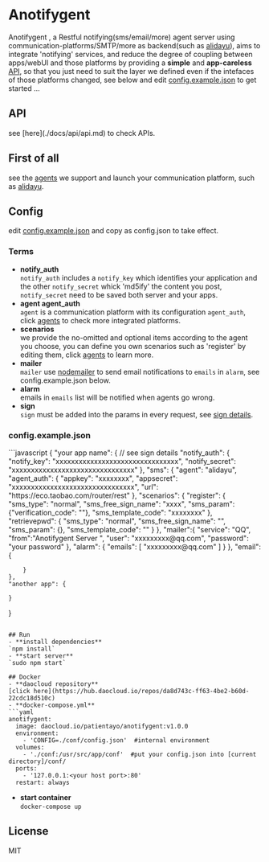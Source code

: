 # Anotifygent
Anotifygent , a Restful notifying(sms/email/more) agent server using communication-platforms/SMTP/more as backend(such as [alidayu](https://www.alidayu.com)), aims to integrate 'notifying' services, and reduce the degree of coupling between apps/webUI and those platforms by providing a **simple** and **app-careless** [API](./docs/api/api.md), so that you just need to suit the layer we defined even if the intefaces of those platforms changed, see below and edit <a href="#config.example.json">config.example.json</a> to get started ...

<h2>API</h2>
see [here](./docs/api/api.md) to check APIs.

## First of all
see the [agents](./docs/config/agents.md) we support and launch your communication platform, such as [alidayu](https://www.alidayu.com).

## Config
edit <a href="#config.example.json">config.example.json</a> and copy as config.json to take effect.  

### Terms
- **notify_auth**  
`notify_auth` includes a `notify_key` which identifies your application and the other `notify_secret` whick 'md5ify' the content you post, `notify_secret` need to be saved both server and your apps.
- **agent agent_auth**  
`agent` is a communication platform with its configuration `agent_auth`, click [agents](./docs/config/agents.md) to check more integrated platforms.
- **scenarios**  
we provide the no-omitted and optional items according to the agent you choose, you can define you own scenarios such as 'register' by editing them, click [agents](./docs/config/agents.md) to learn more.
- **mailer**  
`mailer` use [nodemailer](https://github.com/nodemailer/nodemailer) to send email notifications to `emails` in `alarm`, see config.example.json below.
- **alarm**  
emails in `emails` list will be notified when agents go wrong.
- **sign**  
`sign` must be added into the params in every request, see [sign details](./docs/api/sign.md).

<h3 id = "config.example.json">config.example.json</h3>
```javascript
{
    "your app name": {
        // see sign details
        "notify_auth": {
            "notify_key": "xxxxxxxxxxxxxxxxxxxxxxxxxxxxxxxx",
            "notify_secret": "xxxxxxxxxxxxxxxxxxxxxxxxxxxxxxxx"
        },
        "sms": {
            "agent": "alidayu",
            "agent_auth": {
                "appkey": "xxxxxxxx",
                "appsecret": "xxxxxxxxxxxxxxxxxxxxxxxxxxxxxxxx",
                "url": "https://eco.taobao.com/router/rest"
            },
            "scenarios": {
                "register": {
                    "sms_type": "normal",
                    "sms_free_sign_name": "xxxx",
                    "sms_param": {"verification_code": ""},
                    "sms_template_code": "xxxxxxxx"
                },
                "retrievepwd": {
                    "sms_type": "normal",
                    "sms_free_sign_name": "",
                    "sms_param": {},
                    "sms_template_code": ""
                }
            },
            "mailer":{
                "service": "QQ",
                "from":"Anotifygent Server <xxxxxxxxx@qq.com>",
                "user": "xxxxxxxxx@qq.com",
                "password": "your password"
            },
            "alarm": {
                "emails": [
                    "xxxxxxxxx@qq.com"
                ]
            }
        },
        "email": {

        }
    },
    "another app": {
        
    }
}
```

## Run
- **install dependencies**  
`npm install`  
- **start server**  
`sudo npm start`

## Docker
- **daocloud repository**  
[click here](https://hub.daocloud.io/repos/da8d743c-ff63-4be2-b60d-22cdc18d510c)
- **docker-compose.yml**
```yaml
anotifygent:
  image: daocloud.io/patientayo/anotifygent:v1.0.0
  environment:
    - 'CONFIG=./conf/config.json'  #internal environment
  volumes:
    - './conf:/usr/src/app/conf'  #put your config.json into [current directory]/conf/
  ports:
    - '127.0.0.1:<your host port>:80'
  restart: always
```
- **start container**  
`docker-compose up`

## License
MIT
